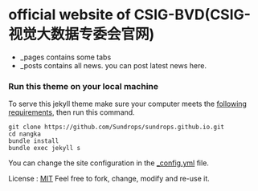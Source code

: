 # official website of CSIG-BVD(CSIG-视觉大数据专委会官网)

- _pages contains some tabs
- _posts contains all news. you can post latest news here.


### Run this theme on your local machine
To serve this jekyll theme make sure your computer meets the [following requirements](https://jekyllrb.com/docs/installation/#requirements), then run this command.

```
git clone https://github.com/Sundrops/sundrops.github.io.git
cd nangka
bundle install
bundle exec jekyll s
```

You can change the site configuration in the [_config.yml](https://github.com/rmsubekti/nangka/blob/master/_config.yml) file.

License : [MIT](https://github.com/rmsubekti/nangka/blob/master/LICENSE.md)
Feel free to fork, change, modify and re-use it.
